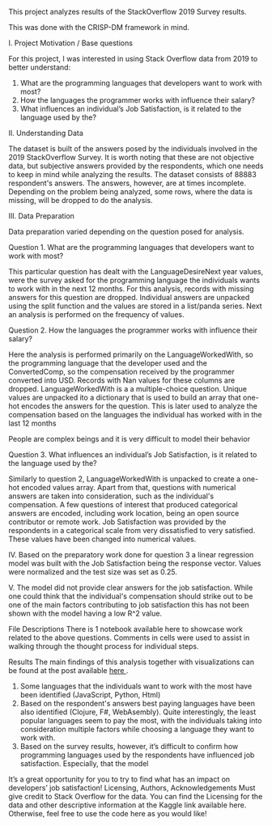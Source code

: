 
This project analyzes results of the StackOverflow 2019 Survey results.

This was done with the CRISP-DM framework in mind.

I. Project Motivation / Base questions

For this project, I was interested in using Stack Overflow data from 2019 to better understand:

1. What are the programming languages that developers want to work with most?
2. How the languages the programmer works with influence their salary?
3. What influences an individual’s Job Satisfaction, is it related to the language used by the?

II. Understanding Data

The dataset is built of the answers posed by the individuals involved in the 2019 StackOverflow Survey. It is worth noting that these are not objective data, but subjective answers provided by the respondents, which one needs to keep in mind while analyzing the results.
The dataset consists of 88883 respondent's answers. The answers, however, are at times incomplete. Depending on the problem being analyzed, some rows, where the data is missing, will be dropped to do the analysis.

III. Data Preparation

Data preparation varied depending on the question posed for analysis.

Question 1.  What are the programming languages that developers want to work with most?

This particular question has dealt with the LanguageDesireNext year values, were the survey asked for the programming language the individuals wants to work with in the next 12 months. For this analysis, records with missing answers for this question are dropped.
Individual answers are unpacked using the split function and the values are stored in a list/panda series. Next an analysis is performed
on the frequency of values.

Question 2. How the languages the programmer works with influence their salary?

Here the analysis is performed primarily on the LanguageWorkedWith, so the programming language that the developer used and the ConvertedComp, so the compensation received by the programmer converted into USD. Records with Nan values for these columns are dropped. LanguageWorkedWith is a a multiple-choice question. Unique values are unpacked ito a dictionary that is used to build an array that one-hot encodes the answers for the question. This is later used to analyze the compensation based on the languages the individual has worked with in the last 12 months

People are complex beings and it is very difficult to model their behavior

Question 3. What influences an individual’s Job Satisfaction, is it related to the language used by the?

Similarly to question 2, LanguageWorkedWith is unpacked to create a one-hot encoded values array. Apart from that, questions with numerical answers are taken into consideration, such as the individual's compensation. A few questions of interest that produced categorical answers are encoded, including work location, being an open source contributor or remote work. Job Satisfaction was provided by the respondents in a categorical scale from very dissatisfied to very satisfied. These values have been changed into numerical values.

IV. Based on the preparatory work done for question 3 a linear regression model was built with the Job Satisfaction being the response vector. Values were normalized and the test size was set as 0.25.

V. The model did not provide clear answers for the job satisfaction. While one could think that the individual's compensation should strike out to be one of the main factors contributing to job satisfaction this has not been shown with the model having a low R^2 value.


File Descriptions
There is 1 notebook available here to showcase work related to the above questions. Comments in cells were used to assist in walking through the thought process for individual steps.


Results
The main findings of this analysis together with visualizations can be found at the post available <a href = "https://medium.com/@Jan_Aspirant/programming-languages-developers-are-interested-in-and-their-impact-on-their-job-satisfaction-4c87a4d87e3"> here </a>.

1. Some languages that the individuals want to work with the most have been identified (JavaScript, Python, Html)
2. Based on the respondent's answers best paying languages have been also identified (Clojure, F#, WebAsembly). Quite interestingly,
the least popular languages seem to pay the most, with the individuals taking into consideration multiple factors while choosing a language they want to work with.
3. Based on the survey results, however, it’s difficult to confirm how programming languages used by the respondents have influenced job satisfaction. Especially, that the model 

It’s a great opportunity for you to try to find what has an impact on developers’ job satisfaction!
Licensing, Authors, Acknowledgements
Must give credit to Stack Overflow for the data. You can find the Licensing for the data and other descriptive information at the Kaggle link available here. Otherwise, feel free to use the code here as you would like!
